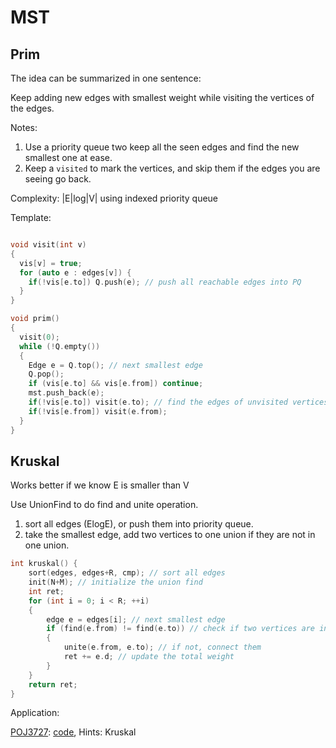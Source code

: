 # MST

## Prim

The idea can be summarized in one sentence:

Keep adding new edges with smallest weight while visiting the vertices of the edges.

Notes: 

1. Use a priority queue two keep all the seen edges and find the new smallest one at ease.
2. Keep a `visited` to mark the vertices, and skip them if the edges you are seeing go back.

Complexity: |E|log|V| using indexed priority queue

Template:

```c++

void visit(int v) 
{
  vis[v] = true;
  for (auto e : edges[v]) {
    if(!vis[e.to]) Q.push(e); // push all reachable edges into PQ
  }
}

void prim() 
{
  visit(0);
  while (!Q.empty()) 
  {
    Edge e = Q.top(); // next smallest edge
    Q.pop();
    if (vis[e.to] && vis[e.from]) continue;
    mst.push_back(e);
    if(!vis[e.to]) visit(e.to); // find the edges of unvisited vertices
    if(!vis[e.from]) visit(e.from);
  }
}
```

## Kruskal

Works better if we know E is smaller than V

Use UnionFind to do find and unite operation.

1. sort all edges (ElogE), or push them into priority queue.
2. take the smallest edge, add two vertices to one union if they are not in one union. 

```c++
int kruskal() {
	sort(edges, edges+R, cmp); // sort all edges
	init(N+M); // initialize the union find
	int ret;
	for (int i = 0; i < R; ++i)
	{
		edge e = edges[i]; // next smallest edge
		if (find(e.from) != find(e.to)) // check if two vertices are in the same union
		{
			unite(e.from, e.to); // if not, connect them
			ret += e.d; // update the total weight
		}
	}
	return ret;
}
```

Application:

[POJ3727](http://poj.org/problem?id=3723): [code](poj3723.cpp), Hints: Kruskal
